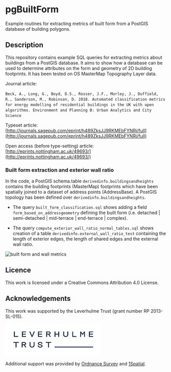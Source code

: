 

# pgBuiltForm

Example routines for extracting metrics of built form from a PostGIS database of building polygons.

## Description
This repository contains example SQL queries for extracting metrics about buildings from a PostGIS database. It aims to show how a database can be used to determine attributes on the form and geometry of 2D building footprints. It has been tested on OS MasterMap Topography Layer data.

Journal article:

`Beck, A., Long, G., Boyd, D.S., Rosser, J.F., Morley, J., Duffield, R., Sanderson, M., Robinson, D. 2018. Automated classification metrics for
energy modelling of residential buildings in the UK with open algorithms. Environment and Planning B: Urban Analytics and City Science`

Typeset article:
[http://journals.sagepub.com/eprint/h489ZksJJ9RKMEbFYNRj/full](http://journals.sagepub.com/eprint/h489ZksJJ9RKMEbFYNRj/full)

Open access (before type-setting) article:
[http://eprints.nottingham.ac.uk/49693/](http://eprints.nottingham.ac.uk/49693/)



### Built form extraction and exterior wall ratio
In the code, a PostGIS schema.table `derivedinfo.buildingsandheights` contains the building footprints (MasterMap) footprints which have been spatially joined to  a dataset of address points (AddressBase). A PostGIS topology has been defined over `derivedinfo.buildingsandheights`. 

 - The query `built_form_classification.sql` shows adding a field `form_based_on_addressgeometry` defining the built form (i.e. detached | semi-detached | mid-terrace | end-terrace | complex).
 
 - The query `compute_exterior_wall_ratio_normal_tables.sql` shows creation of a table `derivedinfo.external_wall_ratio_test`  containing the length of exterior edges, the length of shared edges and the external wall ratio.



![built form and wall metrics](https://upload.wikimedia.org/wikipedia/commons/thumb/9/9b/House_Classification_By_Form_-_Conceptual_Approach_01.svg/640px-House_Classification_By_Form_-_Conceptual_Approach_01.svg.png "Built form and metrics")



## Licence
This work is licensed under a Creative Commons Attribution 4.0 License.


## Acknowledgements
This work was supported by the Leverhulme Trust (grant number RP 2013-SL-015).

![Leverhulme Trust](images/Leverhulme_Trust_small.jpg "Leverhulme Trust logo")

Additional support was provided by [Ordnance Survey](https://www.ordnancesurvey.co.uk/) and [1Spatial](https://1spatial.com/).

